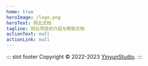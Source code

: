 ```yaml
---
home: true
heroImage: /logo.png
heroText: 阴云文档
tagline: 阴云项目的介绍与帮助文档
actionText: null
actionLink: null
---
```


::: slot footer
Copyright © 2022-2023 [YinyunStudio](https://www.yinyuns.top/).
:::
